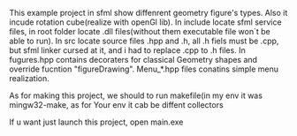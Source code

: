 This example project in sfml show diffenrent geometry figure's types. Also it incude rotation cube(realize with openGl lib).
In include locate sfml service files, in root folder locate .dll files(without them executable file won`t be able to run). In src locate source files .hpp and .h, all .h fiels must be .cpp, but sfml linker cursed at it, and i had to replace .cpp to .h files. In fugures.hpp contains decoraters for classical Geometry shapes and override fucntion  "figureDrawing". Menu_*.hpp files conatins simple menu realization.

As for making this project, we should to run makefile(in my env it was mingw32-make, as for Your env it cab be diffent collectors

If u want just launch this project, open main.exe
